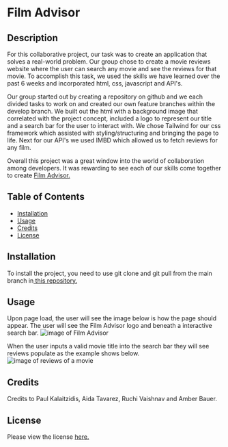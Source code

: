 # Film Advisor

## Description 

For this collaborative project, our task was to create an application that solves a real-world problem. Our group chose to create a movie reviews website where the user can search any movie and see the reviews for that movie. To accomplish this task, we used the skills we have learned over the past 6 weeks and incorporated html, css, javascript and API's.

Our group started out by creating a repository on github and we each divided tasks to work on and created our own feature branches within the develop branch. We built out the html with a background image that correlated with the project concept, included a logo to represent our title and a search bar for the user to interact with. We chose Tailwind for our css framework which assisted with styling/structuring and bringing the page to life. Next for our API's we used IMBD which allowed us to fetch reviews for any film. 

Overall this project was a great window into the world of collaboration among developers. It was rewarding to see each of our skills come together to create <a href ="https://paulkalait.github.io/film-adivser/"> Film Advisor.</a> 

## Table of Contents 

* [Installation](#installation)
* [Usage](#usage)
* [Credits](#credits)
* [License](#license)


## Installation

To install the project, you need to use git clone and git pull from the main branch in<a href ="https://github.com/paulkalait/film-adviser"> this repository.</a> 


## Usage 

Upon page load, the user will see the image below is how the page should appear. The user will see the Film Advisor logo and beneath a interactive search bar. 
<img src="" alt="image of Film Advisor"/>

When the user inputs a valid movie title into the search bar they will see reviews populate as the example shows below. 
<img src="" alt="image of reviews of a movie"/>


## Credits

Credits to Paul Kalaitzidis, Aida Tavarez, Ruchi Vaishnav and Amber Bauer.


## License

Please view the license <a href="https://github.com/paulkalait/film-adviser/blob/main/LICENSE">here.</a>


